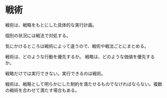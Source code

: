 # 戦術

戦術は、戦略をもとにした具体的な実行計画。

個別の状況には戦法で対処する。

気にかけるところは戦術によって違うので、戦術や戦法ごとにまとめる。

戦術は、どのような行動を優先するか。
戦略は、どのような価値を優先するか。

戦略だけでは実行できない。実行できるのは戦術。

戦術は、戦略として明らかにした制約を満たせるものでなければならない。複数の戦術を合わせて満たす場合もある。
